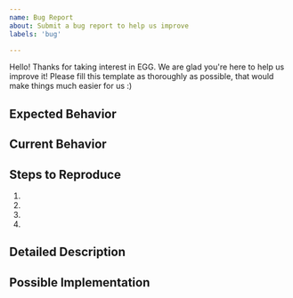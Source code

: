 ```yaml
---
name: Bug Report
about: Submit a bug report to help us improve
labels: 'bug'

---
```


Hello! Thanks for taking interest in EGG. We are glad you're here to help us improve it!
Please fill this template as thoroughly as possible, that would make things much easier for us :) 

<!--- Please provide a general summary of the issue in the Title above -->

## Expected Behavior
<!--- Tell us what should happen -->

## Current Behavior
<!--- Tell us what happens instead of the expected behavior -->

## Steps to Reproduce
<!--- Provide a link to a live example, or an unambiguous set of steps to -->
<!--- reproduce this bug. Include code to reproduce, if relevant -->
1.
2.
3.
4.

## Detailed Description
<!--- Provide a detailed description of the change or addition you are proposing -->

## Possible Implementation
<!--- Not obligatory, but suggest an idea for implementing addition or change -->

